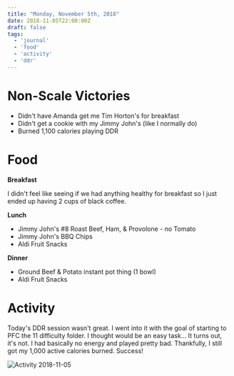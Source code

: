 ```yaml
---
title: "Monday, November 5th, 2018"
date: 2018-11-05T22:00:00Z
draft: false
tags:
  - 'journal'
  - 'food'
  - 'activity'
  - 'ddr'
---
```

<!--more-->

# Non-Scale Victories
- Didn't have Amanda get me Tim Horton's for breakfast
- Didn't get a cookie with my Jimmy John's (like I normally do)
- Burned 1,100 calories playing DDR

# Food
**Breakfast**

I didn't feel like seeing if we had anything healthy for breakfast so I just ended up having 2 cups of black coffee. 

**Lunch**

- Jimmy John's #8 Roast Beef, Ham, & Provolone - no Tomato
- Jimmy John's BBQ Chips
- Aldi Fruit Snacks

**Dinner**

- Ground Beef & Potato instant pot thing (1 bowl)
- Aldi Fruit Snacks

# Activity

Today's DDR session wasn't great. I went into it with the goal of starting to PFC the 11 difficulty folder. I thought would be an easy task... It turns out, it's not. I had basically no energy and played pretty bad. Thankfully, I still got my 1,000 active calories burned. Success!

![Activity 2018-11-05](/images/activity_2018-11-05.jpg)
